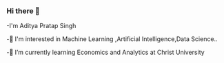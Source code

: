 ### Hi there 👋

-I'm Aditya Pratap Singh

-🔭 I'm interested in Machine Learning ,Artificial Intelligence,Data Science..

-🌱 I’m currently learning Economics and Analytics at Christ University

<!--
**Aditya22112303/Aditya22112303** is a ✨ _special_ ✨ repository because its `README.md` (this file) appears on your GitHub profile.

Here are some ideas to get you started:
###I'm Aditya Pratap Singh
###🔭 I'm interested in Machine llearning ,Artificial Intelligence,Data Science..
###🌱 I’m currently learning Economics and Analytics at Christ University

-->
